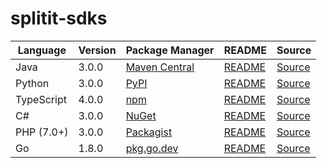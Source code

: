 # splitit-sdks

|Language|Version|Package Manager|README|Source|
|-|-|-|-|-|
|Java|3.0.0|[Maven Central](https://central.sonatype.com/artifact/com.konfigthis/splitit-web-java-sdk/3.0.0)|[README](https://github.com/konfig-dev/splitit-web-sdks/tree/HEAD/java#readme)|[Source](https://github.com/konfig-dev/splitit-web-sdks/tree/HEAD/java)|
|Python|3.0.0|[PyPI](https://pypi.org/project/splitit-web-python-sdk/3.0.0)|[README](https://github.com/konfig-dev/splitit-web-sdks/tree/HEAD/python#readme)|[Source](https://github.com/konfig-dev/splitit-web-sdks/tree/HEAD/python)|
|TypeScript|4.0.0|[npm](https://www.npmjs.com/package/splitit-web-typescript-sdk/v/4.0.0)|[README](https://github.com/konfig-dev/splitit-web-sdks/tree/HEAD/typescript#readme)|[Source](https://github.com/konfig-dev/splitit-web-sdks/tree/HEAD/typescript)|
|C#|3.0.0|[NuGet](https://nuget.org/packages/Splitit.Web.Net/3.0.0)|[README](https://github.com/konfig-dev/splitit-web-sdks/tree/HEAD/csharp#readme)|[Source](https://github.com/konfig-dev/splitit-web-sdks/tree/HEAD/csharp)|
|PHP (7.0+)|3.0.0|[Packagist](https://packagist.org/packages/konfig/splitit-web-php-sdk#3.0.0)|[README](https://github.com/konfig-dev/splitit-web-php-sdk/tree/HEAD/php#readme)|[Source](https://github.com/konfig-dev/splitit-web-php-sdk/tree/HEAD/php)|
|Go|1.8.0|[pkg.go.dev](https://pkg.go.dev/github.com/konfig-dev/splitit-web-sdks/go)|[README](https://github.com/konfig-dev/splitit-web-sdks/tree/HEAD/go#readme)|[Source](https://github.com/konfig-dev/splitit-web-sdks/tree/HEAD/go)|